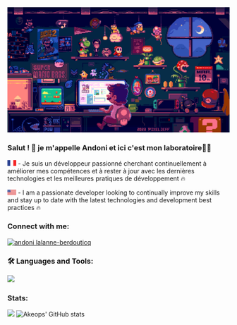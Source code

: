 <img src="68747470733a2f2f696d616765732d7769786d702d6564333061383662386334636138383737373335393463322e7769786d702e636f6d2f662f63383363303034652d313337302d343735362d383865352d34303731646537393730383.gif" alt="Alternate text"/>

<h3 align="left">Salut ! 👋 je m'appelle Andoni et ici c'est mon laboratoire🧙‍♂️ </h3>

 <img src="drapeauFrance.png" alt="Drapeau france" width="20"> - Je suis un développeur passionné cherchant continuellement à améliorer mes compétences et à rester à jour avec les dernières technologies et les meilleures pratiques de développement 🔥

 <img src="drapeauUS.png" alt="Drapeau france" width="20"> - I am a passionate developer looking to continually improve my skills and stay up to date with the latest technologies and development best practices 🔥

<h3 align="left">Connect with me:</h3>
<p align="left">
<a href="https://linkedin.com/in/andoni lalanne-berdouticq" target="blank"><img align="center" src="https://raw.githubusercontent.com/rahuldkjain/github-profile-readme-generator/master/src/images/icons/Social/linked-in-alt.svg" alt="andoni lalanne-berdouticq" height="30" width="40" /></a>
</p>

<h3 align="left">🛠 Languages and Tools:</h3>
<p align="left">
  <a href="https://skillicons.dev">
    <img src="https://skillicons.dev/icons?i=css,html,js,ts,tailwind,bootstrap,nodejs,nextjs,webstorm,vscode,github,postgres,mysql," />
  </a>
</p>

<h3 align="left">Stats:</h3>

<a href="https://github.com/Akeops/github-readme-stats"><img align="" width="48%" src="https://github-readme-stats.vercel.app/api/top-langs/?username=Akeops&show_icons=true&layout=compact&theme=radical&hide_border=true"/></a> ![Akeops' GitHub stats](https://github-readme-stats.vercel.app/api?username=Akeops&show_icons=true&theme=radical)
